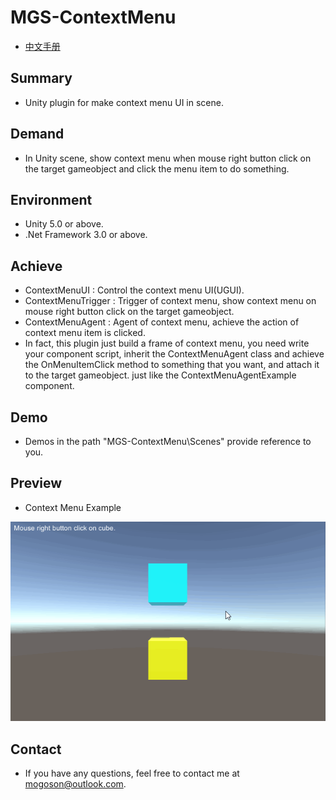 ﻿# MGS-ContextMenu
- [中文手册](./README_ZH.md)

## Summary
- Unity plugin for make context menu UI in scene.

## Demand
- In Unity scene, show context menu when mouse right button click on
  the target gameobject and click the menu item to do something.

## Environment
- Unity 5.0 or above.
- .Net Framework 3.0 or above.

## Achieve
- ContextMenuUI : Control the context menu UI(UGUI).
- ContextMenuTrigger : Trigger of context menu, show context menu on
  mouse right button click on the target
  gameobject.
- ContextMenuAgent : Agent of context menu, achieve the action of
  context menu item is clicked.
- In fact, this plugin just build a frame of context menu, you need
  write your component script, inherit the ContextMenuAgent class and
  achieve the OnMenuItemClick method to something that you want, and
  attach it to the target gameobject. just like the ContextMenuAgentExample
  component.

## Demo
- Demos in the path "MGS-ContextMenu\Scenes" provide reference to you.

## Preview
- Context Menu Example

![Context Menu Example](./Attachments/README_Image/ContextMenuExample.gif)

## Contact
- If you have any questions, feel free to contact me at mogoson@outlook.com.
